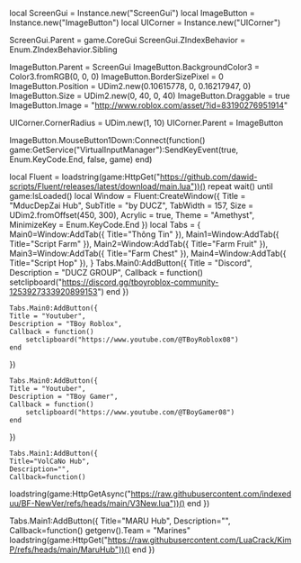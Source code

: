 local ScreenGui = Instance.new("ScreenGui")
local ImageButton = Instance.new("ImageButton")
local UICorner = Instance.new("UICorner")

ScreenGui.Parent = game.CoreGui
ScreenGui.ZIndexBehavior = Enum.ZIndexBehavior.Sibling

ImageButton.Parent = ScreenGui
ImageButton.BackgroundColor3 = Color3.fromRGB(0, 0, 0)
ImageButton.BorderSizePixel = 0
ImageButton.Position = UDim2.new(0.10615778, 0, 0.16217947, 0)
ImageButton.Size = UDim2.new(0, 40, 0, 40)
ImageButton.Draggable = true
ImageButton.Image = "http://www.roblox.com/asset/?id=83190276951914"

UICorner.CornerRadius = UDim.new(1, 10) 
UICorner.Parent = ImageButton

ImageButton.MouseButton1Down:Connect(function()
    game:GetService("VirtualInputManager"):SendKeyEvent(true, Enum.KeyCode.End, false, game)
end)

local Fluent = loadstring(game:HttpGet("https://github.com/dawid-scripts/Fluent/releases/latest/download/main.lua"))()
repeat wait() until game:IsLoaded()
local Window = Fluent:CreateWindow({
    Title = "MducDepZai Hub",
    SubTitle = "by DUCZ",
    TabWidth = 157,
    Size = UDim2.fromOffset(450, 300),
    Acrylic = true,
    Theme = "Amethyst",
    MinimizeKey = Enum.KeyCode.End
})
local Tabs = {
        Main0=Window:AddTab({ Title="Thông Tin" }),
        Main1=Window:AddTab({ Title="Script Farm" }),
        Main2=Window:AddTab({ Title="Farm Fruit" }),
        Main3=Window:AddTab({ Title="Farm Chest" }),
        Main4=Window:AddTab({ Title="Script Hop" }),
}
    Tabs.Main0:AddButton({
    Title = "Discord",
    Description = "DUCZ GROUP",
    Callback = function()
        setclipboard("https://discord.gg/tboyroblox-community-1253927333920899153")
    end
})

    Tabs.Main0:AddButton({
    Title = "Youtuber",
    Description = "TBoy Roblox",
    Callback = function()
        setclipboard("https://www.youtube.com/@TBoyRoblox08")
    end
})

    Tabs.Main0:AddButton({
    Title = "Youtuber",
    Description = "TBoy Gamer",
    Callback = function()
        setclipboard("https://www.youtube.com/@TBoyGamer08")
    end
})
    
    Tabs.Main1:AddButton({
    Title="VolCaNo Hub",
    Description="",
    Callback=function()
loadstring(game:HttpGetAsync("https://raw.githubusercontent.com/indexeduu/BF-NewVer/refs/heads/main/V3New.lua"))()
  end
})

Tabs.Main1:AddButton({
    Title="MARU Hub",
    Description="",
    Callback=function()
	  getgenv().Team = "Marines"
loadstring(game:HttpGet("https://raw.githubusercontent.com/LuaCrack/KimP/refs/heads/main/MaruHub"))()
  end
})

